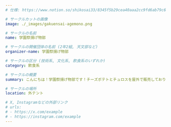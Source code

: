 ```yaml
---
# 仕様: https://www.notion.so/shikosai33/8345f5b29cea40aaa2cc9fd6ab79c6a6?pvs=4#5438a1577b604f39a67658a72f2283b8

# サークルカットの画像
image: ./_images/gakuensai-agemono.png

# サークルの名前
name: 学園祭揚げ物部

# サークルの開催団体の名前 (2年2組, 天文部など)
organizer-name: 学園祭揚げ物部

# サークルの区分 (技術系, 文化系, 飲食系のいずれか)
category: 飲食系

# サークルの概要
summary: こんにちは！学園祭揚げ物部です！チーズポテトとチュロスを屋外で販売しております！

# サークルの場所
location: 外テント

# X, Instagramなどの外部リンク
# urls:
# - https://x.com/example
# - https://instagram.com/example
---
```


